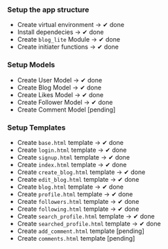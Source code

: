 ### Setup the app structure

- Create virtual environment -> ✔ done
- Install dependecies -> ✔ done
- Create `blog_lite` Module -> ✔ done
- Create initiater functions -> ✔ done

### Setup Models
- Create User Model -> ✔ done
- Create Blog Model -> ✔ done
- Create Likes Model -> ✔ done
- Create Follower Model -> ✔ done
- Create Comment Model [pending]

### Setup Templates
- Create `base.html` template -> ✔ done
- Create `login.html` template -> ✔ done
- Create `signup.html` template -> ✔ done
- Create `index.html` template -> ✔ done
- Create `create_blog.html` template -> ✔ done
- Create `edit_blog.html` template -> ✔ done
- Create `blog.html` template -> ✔ done
- Create `profile.html` template -> ✔ done
- Create `followers.html` template -> ✔ done
- Create `following.html` template -> ✔ done
- Create `search_profile.html` template -> ✔ done
- Create `searched_profile.html` template -> ✔ done
- Create `add_comment.html` template [pending]
- Create `comments.html` template [pending]